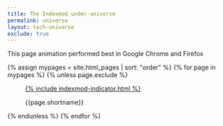 ```yaml
---
title: The Indexmod under-universe
permalink: universe
layout: tech-universe
exclude: true
---
```


<p class="shortname">This page animation performed best in Google Chrome and Firefox</p>

<wrap>

{% assign mypages = site.html_pages | sort: "order" %}
{% for page in mypages %}
{% unless page.exclude %}
<figure>
<a href="{{ page.permalink | absolute_url }}">{% include indexmod-indicator.html %}</a>
<figcaption>
<p class="shortname">{{page.shortname}}</p></figcaption>
</figure>
{% endunless %}
{% endfor %}
</wrap>
